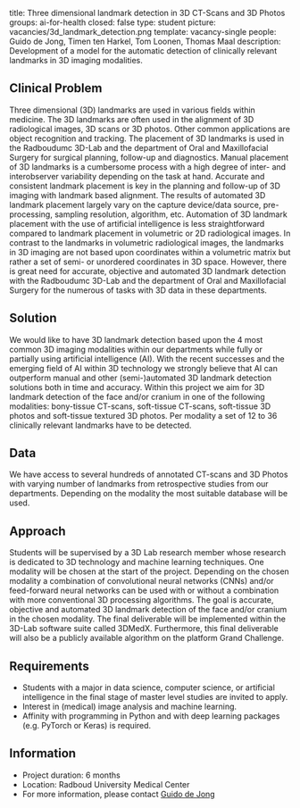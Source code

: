 title: Three dimensional landmark detection in 3D CT-Scans and 3D Photos
groups: ai-for-health
closed: false
type: student
picture: vacancies/3d_landmark_detection.png
template: vacancy-single
people: Guido de Jong, Timen ten Harkel, Tom Loonen, Thomas Maal
description: Development of a model for the automatic detection of clinically relevant landmarks in 3D imaging modalities.

## Clinical Problem
Three dimensional (3D) landmarks are used in various fields within medicine. The 3D landmarks are often used in the alignment of 3D radiological images, 3D scans or 3D photos. Other common applications are object recognition and tracking. The placement of 3D landmarks is used in the Radboudumc 3D-Lab and the department of Oral and Maxillofacial Surgery for surgical planning, follow-up and diagnostics. Manual placement of 3D landmarks is a cumbersome process with a high degree of inter- and interobserver variability depending on the task at hand. Accurate and consistent landmark placement is key in the planning and follow-up of 3D imaging with landmark based alignment. The results of automated 3D landmark placement largely vary on the capture device/data source, pre-processing, sampling resolution, algorithm, etc. Automation of 3D landmark placement with the use of artificial intelligence is less straightforward compared to landmark placement in volumetric or 2D radiological images. In contrast to the landmarks in volumetric radiological images, the landmarks in 3D imaging are not based upon coordinates within a volumetric matrix but rather a set of semi- or unordered coordinates in 3D space. However, there is great need for accurate, objective and automated 3D landmark detection with the Radboudumc 3D-Lab and the department of Oral and Maxillofacial Surgery for the numerous of tasks with 3D data in these departments.

## Solution
We would like to have 3D landmark detection based upon the 4 most common 3D imaging modalities within our departments while fully or partially using artificial intelligence (AI). With the recent successes and the emerging field of AI within 3D technology we strongly believe that AI can outperform manual and other (semi-)automated 3D landmark detection solutions both in time and accuracy. Within this project we aim for 3D landmark detection of the face and/or cranium in one of the following modalities: bony-tissue CT-scans, soft-tissue CT-scans, soft-tissue 3D photos and soft-tissue textured 3D photos. Per modality a set of 12 to 36 clinically relevant landmarks have to be detected.

## Data
We have access to several hundreds of annotated CT-scans and 3D Photos with varying number of landmarks from retrospective studies from our departments. Depending on the modality the most suitable database will be used. 

## Approach
Students will be supervised by a 3D Lab research member  whose research is dedicated to 3D technology and machine learning techniques. One modality will be chosen at the start of the project.  Depending on the chosen modality a combination of convolutional neural networks (CNNs) and/or feed-forward neural networks can be used with or without a combination with more conventional 3D processing algorithms. The goal is accurate, objective and automated 3D landmark detection of the face and/or cranium in the chosen modality. The final deliverable will be implemented within the 3D-Lab software suite called 3DMedX. Furthermore, this final deliverable will also be a publicly available algorithm on the platform Grand Challenge.

## Requirements
- Students with a major in data science, computer science, or artificial intelligence in the final stage of master level studies are invited to apply.
- Interest in (medical) image analysis and machine learning.
- Affinity with programming in Python and with deep learning packages (e.g. PyTorch or Keras) is required.

## Information
- Project duration: 6 months
- Location: Radboud University Medical Center
- For more information, please contact [Guido de Jong](mailto:Guido.deJong@radboudumc.nl)
